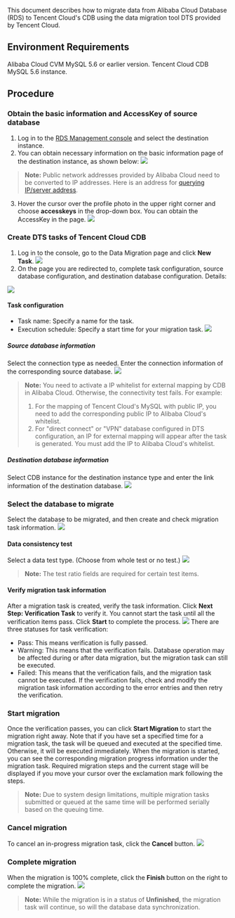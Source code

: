 This document describes how to migrate data from Alibaba Cloud Database (RDS) to Tencent Cloud's CDB using the data migration tool DTS provided by Tencent Cloud.

## Environment Requirements
Alibaba Cloud CVM MySQL 5.6 or earlier version.
Tencent Cloud CDB MySQL 5.6 instance.

## Procedure

### Obtain the basic information and AccessKey of source database 
 1. Log in to the [RDS Management console][1] and select the destination instance.
 2. You can obtain necessary information on the basic information page of the destination instance, as shown below:
![](https://main.qcloudimg.com/raw/e55af45a5c36a99097418808cc542389.png)
>**Note:**
> Public network addresses provided by Alibaba Cloud need to be converted to IP addresses. Here is an address for [querying IP/server address][2].
 3. Hover the cursor over the profile photo in the upper right corner and choose **accesskeys** in the drop-down box. You can obtain the AccessKey in the page.
	![](https://main.qcloudimg.com/raw/2d67bd05558d5762c322d0c33d344332.png)
	
### Create DTS tasks of Tencent Cloud CDB
1. Log in to the console, go to the Data Migration page and click **New Task**.
![](https://mc.qcloudimg.com/static/img/2ad6200dc53556f2c03f45e7a1af8320/image.png)
2. On the page you are redirected to, complete task configuration, source database configuration, and destination database configuration. Details:

![](https://main.qcloudimg.com/raw/27cb0363ec0324605161a4de595c8002.png)
#### Task configuration
* Task name: Specify a name for the task.
* Execution schedule: Specify a start time for your migration task.
![](https://mc.qcloudimg.com/static/img/6d45bf22f31923704b6055f3f94f1781/image.png)
##### Source database information
Select the connection type as needed. Enter the connection information of the corresponding source database.
![](https://main.qcloudimg.com/raw/b099d7a519f80fcdb450e8476a17d314.png)
>**Note:**
> You need to activate a IP whitelist for external mapping by CDB in Alibaba Cloud. Otherwise, the connectivity test fails.
>For example:
>1. For the mapping of Tencent Cloud's MySQL with public IP, you need to add the corresponding public IP to Alibaba Cloud's whitelist.
>2. For "direct connect" or "VPN" database configured in DTS configuration, an IP for external mapping will appear after the task is generated. You must add the IP to Alibaba Cloud's whitelist.

##### Destination database information
Select CDB instance for the destination instance type and enter the link information of the destination database.
![](https://main.qcloudimg.com/raw/28b1998fd0b7e512be01c281490703bb.png)
### Select the database to migrate
Select the database to be migrated, and then create and check migration task information.
![](https://main.qcloudimg.com/raw/ed8274a0b47d81ecf1466adea1fac10c.png)
#### Data consistency test
Select a data test type. (Choose from whole test or no test.) 
![](https://main.qcloudimg.com/raw/efa134922b1097f832f0c1e41fafaef3.png)
>**Note:**
>The test ratio fields are required for certain test items.

#### Verify migration task information
 After a migration task is created, verify the task information. Click **Next Step: Verification Task** to verify it. You cannot start the task until all the verification items pass. Click **Start** to complete the process.
![](https://main.qcloudimg.com/raw/f0d5e8a304edd34bebe4d21d9ff4746d.png)
There are three statuses for task verification:

 - Pass: This means verification is fully passed.
 - Warning: This means that the verification fails. Database operation may be affected during or after data migration, but the migration task can still be executed.
 - Failed: This means that the verification fails, and the migration task cannot be executed. If the verification fails, check and modify the migration task information according to the error entries and then retry the verification.

### Start migration
Once the verification passes, you can click **Start Migration** to start the migration right away. Note that if you have set a specified time for a migration task, the task will be queued and executed at the specified time. Otherwise, it will be executed immediately.
When the migration is started, you can see the corresponding migration progress information under the migration task. Required migration steps and the current stage will be displayed if you move your cursor over the exclamation mark following the steps.
 
> **Note:**
> Due to system design limitations, multiple migration tasks submitted or queued at the same time will be performed serially based on the queuing time.

### Cancel migration
To cancel an in-progress migration task, click the **Cancel** button.
![](https://main.qcloudimg.com/raw/d57e495a06627c9d10274c3e3ea9beba.png)

### Complete migration
When the migration is 100% complete, click the **Finish** button on the right to complete the migration.
![](https://main.qcloudimg.com/raw/30dbf7018d72cee1daef076323dd5377.png)

>**Note:**
> While the migration is in a status of **Unfinished**, the migration task will continue, so will the database data synchronization.














[1]:    https://account.aliyun.com/login/login.htm?oauth_callback=https%3A%2F%2Frdsnew.console.aliyun.com%2F%3Fspm%3Da2c4g.11186623.2.5.cdjgiR
[2]:   http://ip.chinaz.com
[3]:   https://console.cloud.tencent.com/dtsnew

